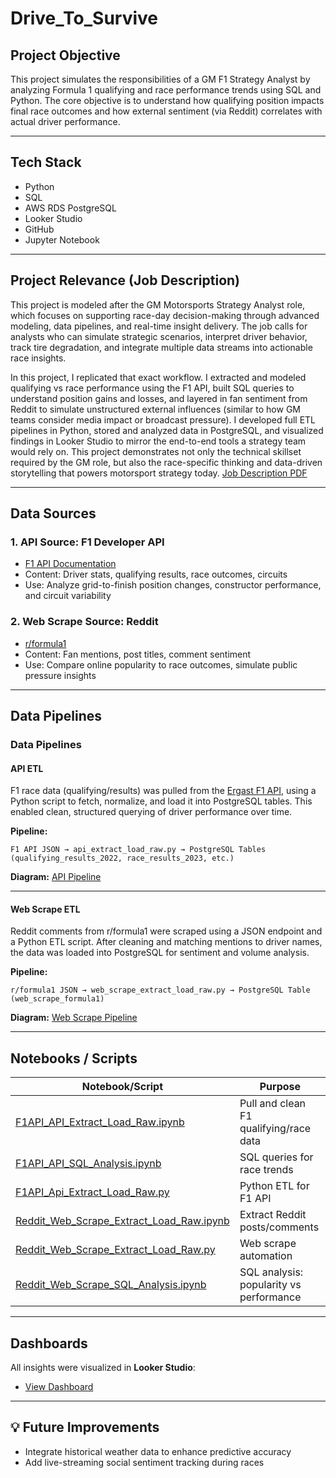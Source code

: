 # Drive_To_Survive

## Project Objective
This project simulates the responsibilities of a GM F1 Strategy Analyst by analyzing Formula 1 qualifying and race performance trends using SQL and Python. The core objective is to understand how qualifying position impacts final race outcomes and how external sentiment (via Reddit) correlates with actual driver performance.

---

## Tech Stack
- Python  
- SQL  
- AWS RDS PostgreSQL  
- Looker Studio  
- GitHub  
- Jupyter Notebook  

---

## Project Relevance (Job Description)
This project is modeled after the GM Motorsports Strategy Analyst role, which focuses on supporting race-day decision-making through advanced modeling, data pipelines, and real-time insight delivery. The job calls for analysts who can simulate strategic scenarios, interpret driver behavior, track tire degradation, and integrate multiple data streams into actionable race insights.

In this project, I replicated that exact workflow. I extracted and modeled qualifying vs race performance using the F1 API, built SQL queries to understand position gains and losses, and layered in fan sentiment from Reddit to simulate unstructured external influences (similar to how GM teams consider media impact or broadcast pressure). I developed full ETL pipelines in Python, stored and analyzed data in PostgreSQL, and visualized findings in Looker Studio to mirror the end-to-end tools a strategy team would rely on. This project demonstrates not only the technical skillset required by the GM role, but also the race-specific thinking and data-driven storytelling that powers motorsport strategy today.
[Job Description PDF](https://github.com/apasuparthy/Drive_To_Survive/blob/main/Proposal/Job_Description.pdf)

---

## Data Sources

### 1. API Source: F1 Developer API
- [F1 API Documentation](https://f1api.dev/docs/drivers/drivers)
- Content: Driver stats, qualifying results, race outcomes, circuits  
- Use: Analyze grid-to-finish position changes, constructor performance, and circuit variability

### 2. Web Scrape Source: Reddit
- [r/formula1](https://www.reddit.com/r/formula1/)
- Content: Fan mentions, post titles, comment sentiment
- Use: Compare online popularity to race outcomes, simulate public pressure insights

---

## Data Pipelines

### Data Pipelines

#### API ETL
F1 race data (qualifying/results) was pulled from the [Ergast F1 API](https://f1api.dev), using a Python script to fetch, normalize, and load it into PostgreSQL tables. This enabled clean, structured querying of driver performance over time.

**Pipeline:**
```
F1 API JSON → api_extract_load_raw.py → PostgreSQL Tables (qualifying_results_2022, race_results_2023, etc.)
```

**Diagram:** [API Pipeline](/Proposal/_API_Data_Pipeline.png)

---

#### Web Scrape ETL
Reddit comments from r/formula1 were scraped using a JSON endpoint and a Python ETL script. After cleaning and matching mentions to driver names, the data was loaded into PostgreSQL for sentiment and volume analysis.

**Pipeline:**
```
r/formula1 JSON → web_scrape_extract_load_raw.py → PostgreSQL Table (web_scrape_formula1)
```

**Diagram:** [Web Scrape Pipeline](/Proposal/_Web_Scrape_Data_Pipeline.png)

---

## Notebooks / Scripts

| Notebook/Script | Purpose |
|-----------------|---------|
| [F1API_API_Extract_Load_Raw.ipynb](https://github.com/apasuparthy/Drive_To_Survive/blob/main/Notebooks/F1API_API_Extract_Load_Raw.ipynb) | Pull and clean F1 qualifying/race data |
| [F1API_API_SQL_Analysis.ipynb](https://github.com/apasuparthy/Drive_To_Survive/blob/main/Notebooks/F1API_API_SQL_Analysis.ipynb) | SQL queries for race trends |
| [F1API_Api_Extract_Load_Raw.py](https://github.com/apasuparthy/Drive_To_Survive/blob/main/Notebooks/F1API_Api_Extract_Load_Raw.py) | Python ETL for F1 API |
| [Reddit_Web_Scrape_Extract_Load_Raw.ipynb](https://github.com/apasuparthy/Drive_To_Survive/blob/main/Notebooks/Reddit_Web_Scrape_Extract_Load_Raw.ipynb) | Extract Reddit posts/comments |
| [Reddit_Web_Scrape_Extract_Load_Raw.py](https://github.com/apasuparthy/Drive_To_Survive/blob/main/Notebooks/Reddit_Web_Scrape_Extract_Load_Raw.py) | Web scrape automation |
| [Reddit_Web_Scrape_SQL_Analysis.ipynb](https://github.com/apasuparthy/Drive_To_Survive/blob/main/Notebooks/Reddit_Web_Scrape_SQL_Analysis.ipynb) | SQL analysis: popularity vs performance |

---

## Dashboards
All insights were visualized in **Looker Studio**:
- [View Dashboard](https://lookerstudio.google.com/reporting/faf3807f-4f1b-4e61-9557-39382feabd72)

---

## 💡 Future Improvements
- Integrate historical weather data to enhance predictive accuracy  
- Add live-streaming social sentiment tracking during races
